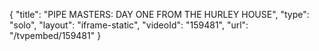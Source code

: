 {
    "title": "PIPE MASTERS: DAY ONE FROM THE HURLEY HOUSE",
    "type": "solo",
    "layout": "iframe-static",
    "videoId": "159481",
    "url": "\/tvpembed\/159481"
}